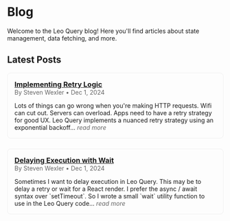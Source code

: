 <style>
.blog-post {
    border: 1px solid #efefef;
    border-radius: 8px;
    padding: 16px;
    margin-bottom: 24px;
}
.blog-post .post-meta {
    color: #666;
    margin: 0;
}
.blog-post h1 {
    font-size: 2.5em;
    margin-bottom: 0px;
}
.blog-post h3 {
    margin: 0;
}
.blog-post p:last-child {
    margin-bottom: 0;
}
.blog-post .read-more {
    color: #666;
    font-style: italic;
    text-decoration: none;
}
.blog-post .read-more:hover {
    text-decoration: underline;
}
</style>

# Blog

Welcome to the Leo Query blog! Here you'll find articles about state management, data fetching, and more.

## Latest Posts

<div class="blog-post">
    <h3><a href="/blog/implementingRetryLogic">Implementing Retry Logic</a></h3>
    <p class="post-meta">By Steven Wexler • Dec 1, 2024</p>
    <p>
        Lots of things can go wrong when you're making HTTP requests. Wifi can cut out. Servers can overload. Apps need to have a retry strategy for good UX. Leo Query implements a nuanced retry strategy using an exponential backoff...
        <a href="/blog/implementingRetryLogic" class="read-more">read more</a>
    </p>
</div>

<div class="blog-post">
    <h3><a href="/blog/delayingExecutionWithWait">Delaying Execution with Wait</a></h3>
    <p class="post-meta">By Steven Wexler • Dec 1, 2024</p>
    <p>
        Sometimes I want to delay execution in Leo Query. This may be to delay a retry or wait for a React render. I prefer the async / await syntax over `setTimeout`. So I wrote a small `wait` utility function to use in the Leo Query code...
        <a href="/blog/delayingExecutionWithWait" class="read-more">read more</a>
    </p>
</div>